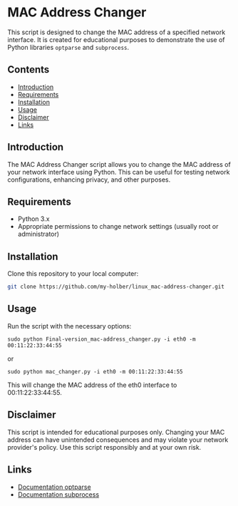 # MAC Address Changer

This script is designed to change the MAC address of a specified network interface. It is created for educational purposes to demonstrate the use of Python libraries `optparse` and `subprocess`.

## Contents

- [Introduction](#introduction)
- [Requirements](#requirements)
- [Installation](#installation)
- [Usage](#usage)
- [Disclaimer](#disclaimer)
- [Links](#links)

## Introduction

The MAC Address Changer script allows you to change the MAC address of your network interface using Python. This can be useful for testing network configurations, enhancing privacy, and other purposes.

## Requirements

- Python 3.x
- Appropriate permissions to change network settings (usually root or administrator)

## Installation

Clone this repository to your local computer:

```sh
git clone https://github.com/my-holber/linux_mac-address-changer.git
```
## Usage

Run the script with the necessary options:
```
sudo python Final-version_mac-address_changer.py -i eth0 -m 00:11:22:33:44:55
```
or 
```
sudo python mac_changer.py -i eth0 -m 00:11:22:33:44:55
```
This will change the MAC address of the eth0 interface to 00:11:22:33:44:55.


## Disclaimer

This script is intended for educational purposes only. Changing your MAC address can have unintended consequences and may violate your network provider's policy. Use this script responsibly and at your own risk.

## Links
- [Documentation optparse](https://docs.python.org/3/library/optparse.html)
- [Documentation subprocess](https://docs.python.org/3/library/subprocess.html) 
